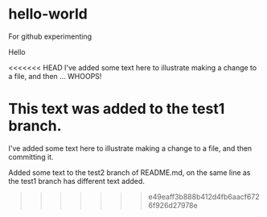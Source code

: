 # hello-world
For github experimenting

Hello

<<<<<<< HEAD
I've added some text here to illustrate making a change to a file, and then ... WHOOPS!

This text was added to the test1 branch.
=======
I've added some text here to illustrate making a change to a file, and then committing it.

Added some text to the test2 branch of README.md, on the same line as the test1 branch has different text added.
>>>>>>> e49eaff3b888b412d4fb6aacf6726f926d27978e
